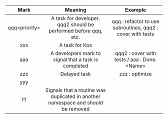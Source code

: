 | **Mark**        | **Meaning**                                                                      | **Example**                                                 |
| :-------------: | :------------------------------------------------------------------------------: | :---------------------------------------------------------: |
| qqq\<priority\> | A task for developer. qqq2 should be performed before qqq, etc.                  | qqq : refactor to use subroutines,  qqq2 : cover with tests |
| xxx             | A task for Kos                                                                   |                                                             |
| aaa             | A developers mark to signal that a task is completed                             | qqq2 : cover with tests / aaa : Done. \<Name\>              |
| zzz             | Delayed task                                                                     | zzz : optimize                                              |
| yyy             |                                                                                  |                                                             |
| !!!             | Signals that a routine was duplicated in another namespace and should be removed |                                                             |
